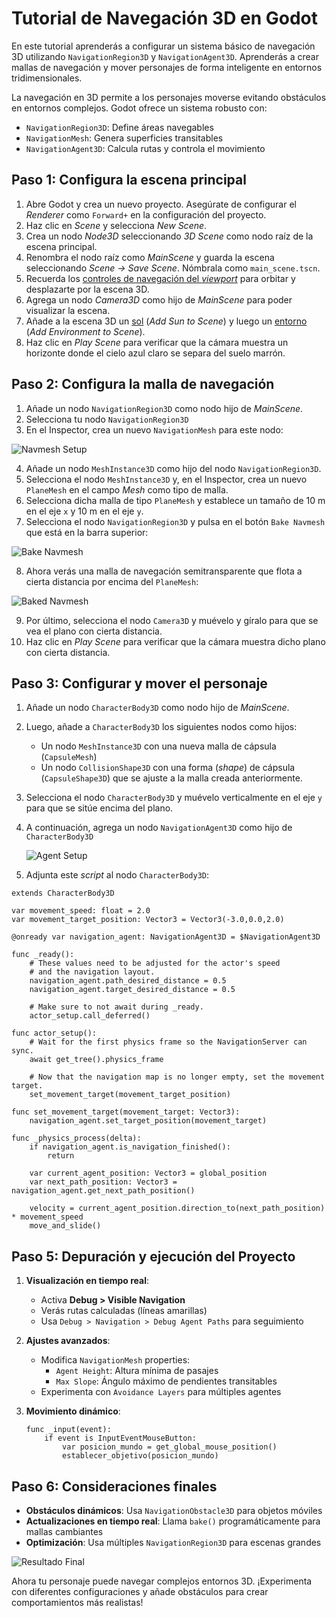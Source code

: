 # Tutorial de Navegación 3D en Godot

En este tutorial aprenderás a configurar un sistema básico de navegación 3D utilizando `NavigationRegion3D` y `NavigationAgent3D`. Aprenderás a crear mallas de navegación y mover personajes de forma inteligente en entornos tridimensionales.

La navegación en 3D permite a los personajes moverse evitando obstáculos en entornos complejos. Godot ofrece un sistema robusto con:
- `NavigationRegion3D`: Define áreas navegables
- `NavigationMesh`: Genera superficies transitables
- `NavigationAgent3D`: Calcula rutas y controla el movimiento

## Paso 1: Configura la escena principal

1. Abre Godot y crea un nuevo proyecto. Asegúrate de configurar el _Renderer_ como `Forward+` en la configuración del proyecto.
2. Haz clic en _Scene_ y selecciona _New Scene_.
3. Crea un nodo _Node3D_ seleccionando _3D Scene_ como nodo raíz de la escena principal.
4. Renombra el nodo raíz como _MainScene_ y guarda la escena seleccionando _Scene → Save Scene_. Nómbrala como `main_scene.tscn`.
5. Recuerda los [controles de navegación del _viewport_][T01] para orbitar y desplazarte por la escena 3D.
6. Agrega un nodo _Camera3D_ como hijo de _MainScene_ para poder visualizar la escena.
7. Añade a la escena 3D un [sol][T02] (_Add Sun to Scene_) y luego un [entorno][T03] (_Add Environment to Scene_).
8. Haz clic en _Play Scene_ para verificar que la cámara muestra un horizonte donde el cielo azul claro se separa del suelo marrón.

[T01]: https://github.com/milq/milq.github.io/blob/master/cursos/godot/tutorials/3d_viewport_navigation_controls.md
[T02]: https://raw.githubusercontent.com/milq/milq.github.io/refs/heads/master/cursos/godot/images/add_sun_to_scene.png
[T03]: https://raw.githubusercontent.com/milq/milq.github.io/refs/heads/master/cursos/godot/images/add_environment_to_scene.png

## Paso 2: Configura la malla de navegación

1. Añade un nodo `NavigationRegion3D` como nodo hijo de _MainScene_.
2. Selecciona tu nodo `NavigationRegion3D`
3. En el Inspector, crea un nuevo `NavigationMesh` para este nodo:
   
![Navmesh Setup](https://docs.godotengine.org/en/stable/_images/nav_3d_min_setup_step1.png)

4. Añade un nodo `MeshInstance3D` como hijo del nodo `NavigationRegion3D`.
5. Selecciona el nodo `MeshInstance3D` y, en el Inspector, crea un nuevo `PlaneMesh` en el campo _Mesh_ como tipo de malla.
6. Selecciona dicha malla de tipo `PlaneMesh` y establece un tamaño de 10 m en el eje `x` y 10 m en el eje `y`.
7. Selecciona el nodo `NavigationRegion3D` y pulsa en el botón `Bake Navmesh` que está en la barra superior:

![Bake Navmesh](https://docs.godotengine.org/en/stable/_images/nav_3d_min_setup_step2.png)

8. Ahora verás una malla de navegación semitransparente que flota a cierta distancia por encima del `PlaneMesh`:

![Baked Navmesh](https://docs.godotengine.org/en/stable/_images/nav_3d_min_setup_step3.png)

9. Por último, selecciona el nodo `Camera3D` y muévelo y gíralo para que se vea el plano con cierta distancia.
10. Haz clic en _Play Scene_ para verificar que la cámara muestra dicho plano con cierta distancia.

## Paso 3: Configurar y mover el personaje

1. Añade un nodo `CharacterBody3D` como nodo hijo de _MainScene_.
2. Luego, añade a `CharacterBody3D` los siguientes nodos como hijos:
    - Un nodo `MeshInstance3D` con una nueva malla de cápsula (`CapsuleMesh`)
    - Un nodo `CollisionShape3D` con una forma (_shape_) de cápsula (`CapsuleShape3D`) que se ajuste a la malla creada anteriormente.
3. Selecciona el nodo `CharacterBody3D` y muévelo verticalmente en el eje `y` para que se sitúe encima del plano.
4. A continuación, agrega un nodo `NavigationAgent3D` como hijo de `CharacterBody3D`

   ![Agent Setup](https://docs.godotengine.org/en/stable/_images/nav_3d_min_setup_step4.webp)

5. Adjunta este _script_ al nodo `CharacterBody3D`:

```gdscript
extends CharacterBody3D

var movement_speed: float = 2.0
var movement_target_position: Vector3 = Vector3(-3.0,0.0,2.0)

@onready var navigation_agent: NavigationAgent3D = $NavigationAgent3D

func _ready():
	# These values need to be adjusted for the actor's speed
	# and the navigation layout.
	navigation_agent.path_desired_distance = 0.5
	navigation_agent.target_desired_distance = 0.5

	# Make sure to not await during _ready.
	actor_setup.call_deferred()

func actor_setup():
	# Wait for the first physics frame so the NavigationServer can sync.
	await get_tree().physics_frame

	# Now that the navigation map is no longer empty, set the movement target.
	set_movement_target(movement_target_position)

func set_movement_target(movement_target: Vector3):
	navigation_agent.set_target_position(movement_target)

func _physics_process(delta):
	if navigation_agent.is_navigation_finished():
		return

	var current_agent_position: Vector3 = global_position
	var next_path_position: Vector3 = navigation_agent.get_next_path_position()

	velocity = current_agent_position.direction_to(next_path_position) * movement_speed
	move_and_slide()
```

## Paso 5: Depuración y ejecución del Proyecto

1. **Visualización en tiempo real**:
   - Activa **Debug > Visible Navigation**
   - Verás rutas calculadas (líneas amarillas)
   - Usa `Debug > Navigation > Debug Agent Paths` para seguimiento

2. **Ajustes avanzados**:
   - Modifica `NavigationMesh` properties:
     - `Agent Height`: Altura mínima de pasajes
     - `Max Slope`: Ángulo máximo de pendientes transitables
   - Experimenta con `Avoidance Layers` para múltiples agentes

3. **Movimiento dinámico**:
   ```gdscript
   func _input(event):
       if event is InputEventMouseButton:
           var posicion_mundo = get_global_mouse_position()
           establecer_objetivo(posicion_mundo)
   ```

## Paso 6: Consideraciones finales

- **Obstáculos dinámicos**: Usa `NavigationObstacle3D` para objetos móviles
- **Actualizaciones en tiempo real**: Llama `bake()` programáticamente para mallas cambiantes
- **Optimización**: Usa múltiples `NavigationRegion3D` para escenas grandes

![Resultado Final](https://docs.godotengine.org/en/stable/_images/nav_3d_min_setup_step3.png)

Ahora tu personaje puede navegar complejos entornos 3D. ¡Experimenta con diferentes configuraciones y añade obstáculos para crear comportamientos más realistas!
